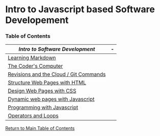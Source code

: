 # Intro to Javascript based Software Developement

<h3 style=“display:block;
           margin-left: auto;
           margin-right:auto;
           text-align: center;“>
  Table of Contents</h3> 
  
  _Intro to Software Development_ | -
------------ | -------------
[Learning Markdown](https://github.com/TraceDugar/reading-notes/blob/main/102/class1.md) | []()
[The Coder's Computer](https://github.com/TraceDugar/reading-notes/blob/main/102/class2.md) | []()
[Revisions and the Cloud / Git Commands](https://github.com/TraceDugar/reading-notes/blob/main/102/class3.md) | []()
[Structure Web Pages with HTML](https://github.com/TraceDugar/reading-notes/blob/main/102/class4.md) | []()
[Design Web Pages with CSS](https://github.com/TraceDugar/reading-notes/blob/main/102/class5.md) | []()
[Dynamic web pages with Javascript](https://github.com/TraceDugar/reading-notes/blob/main/102/class6.md) | []()
[Programming with Javascript](https://github.com/TraceDugar/reading-notes/blob/main/102/class7.md) | []()
[Operators and Loops](https://github.com/TraceDugar/reading-notes/blob/main/102/class8.md) | []()


[Return to Main Table of Contents](https://github.com/TraceDugar/reading-notes)
